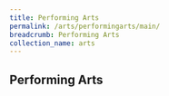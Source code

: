 ```yaml
---
title: Performing Arts
permalink: /arts/performingarts/main/
breadcrumb: Performing Arts
collection_name: arts
---
```


## **Performing Arts**